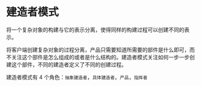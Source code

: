 # 建造者模式

将一个复杂对象的构建与它的表示分离，使得同样的构建过程可以创建不同的表示。

将客户端创建复杂对象的过程分离，产品只需要知道所需要的部件是什么即可，而不关注这个部件是怎么组成的或者是什么结构的。建造者模式关注如何一步一步创建这个部件，不同的建造者定义了不同的创建过程。

建造者模式有 4 个角色：`抽象建造者`，`具体建造者`，`产品`，`指挥者`
